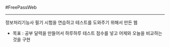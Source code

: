 #FreePassWeb
- - -
정보처리기능사 필기 시험을 연습하고 테스트를 도와주기 위해서 만든 웹
* 목표 : 공부 달력을 만들어서 하루하루 테스트 점수를 넣고 어제와 오늘을 비교하는 것을 구현



